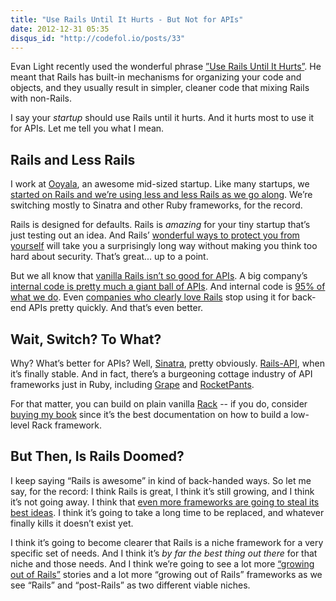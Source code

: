 ```yaml
---
title: "Use Rails Until It Hurts - But Not for APIs"
date: 2012-12-31 05:35
disqus_id: "http://codefol.io/posts/33"
---
```

Evan Light recently used the wonderful phrase <a href="http://evan.tiggerpalace.com/articles/2012/11/21/use-rails-until-it-hurts/">”Use Rails Until It Hurts”</a>. He meant that Rails has built-in mechanisms for organizing your code and objects, and they usually result in simpler, cleaner code that mixing Rails with non-Rails.

I say your <i>startup</i> should use Rails until it hurts. And it hurts most to use it for APIs. Let me tell you what I mean.

## Rails and Less Rails

I work at <a href="http://ooyala.com">Ooyala</a>, an awesome mid-sized startup. Like many startups, we <a href="http://engineering.twitter.com/2011/04/twitter-search-is-now-3x-faster_1656.html">started on Rails and we’re using less and less Rails as we go along</a>. We’re switching mostly to Sinatra and other Ruby frameworks, for the record.

Rails is designed for defaults. Rails is <i>amazing</i> for your tiny startup that’s just testing out an idea. And Rails’ <a href="http://guides.rubyonrails.org/security.html">wonderful ways to protect you from yourself</a> will take you a surprisingly long way without making you think too hard about security. That’s great... up to a point.

But we all know that <a href="/posts/Rails-Is-the-Wrong-Tool-for-Your-REST-API/">vanilla Rails isn’t so good for APIs</a>. A big company’s <a href="http://en.wikipedia.org/wiki/Service-oriented_architecture">internal code is pretty much a giant ball of APIs</a>. And internal code is <a href="http://research.google.com/pubs/papers.html">95% of what we do</a>. Even <a href="http://twitter.com">companies who clearly love Rails</a> stop using it for back-end APIs pretty quickly. And that’s even better.

## Wait, Switch? To What?

Why? What’s better for APIs? Well, <a href="http://www.slideshare.net/oisin/simple-rest-services-with-sinatra">Sinatra</a>, pretty obviously. <a href="https://github.com/spastorino/rails-api">Rails-API</a>, when it’s finally stable. And in fact, there’s a burgeoning cottage industry of API frameworks just in Ruby, including <a href="https://github.com/intridea/grape">Grape</a> and <a href="https://github.com/filtersquad/rocket_pants">RocketPants</a>.

For that matter, you can build on plain vanilla <a href="http://rack.github.com/">Rack</a> -- if you do, consider <a href="http://rebuilding-rails.com">buying my book</a> since it’s the best documentation on how to build a low-level Rack framework.

## But Then, Is Rails Doomed?

I keep saying “Rails is awesome” in kind of back-handed ways. So let me say, for the record: I think Rails is great, I think it’s still growing, and I think it’s not going away. I think that <a href="http://ruby.dzone.com/articles/rails-vs-grails">even more frameworks are going to steal its best ideas</a>. I think it’s going to take a long time to be replaced, and whatever finally kills it doesn’t exist yet.

I think it’s going to become clearer that Rails is a niche framework for a very specific set of needs. And I think it’s <i>by far the best thing out there</i> for that niche and those needs. And I think we’re going to see a lot more <a href="http://engineering.twitter.com/2011/04/twitter-search-is-now-3x-faster_1656.html">“growing out of Rails”</a> stories and a lot more “growing out of Rails” frameworks as we see “Rails” and “post-Rails” as two different viable niches.
